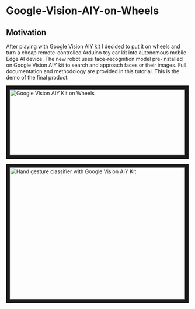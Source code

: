 # Google-Vision-AIY-on-Wheels
## Motivation
After playing with Google Vision AIY kit I decided to put it on wheels and turn a cheap remote-controlled Arduino toy car kit into autonomous mobile Edge AI device. The new robot uses face-recognition model pre-installed on Google Vision AIY kit to search and approach faces or their images. Full documentation and methodology are provided in this tutorial. 
This is the demo of the final product:
<a href="https://youtu.be/e1W9Q3tUM7I" target="_blank"></a>

<a href="https://youtu.be/e1W9Q3tUM7I
" target="_blank"><img src="https://img.youtu.com/e1W9Q3tUM7I/0.jpg" 
alt="Google Vision AIY Kit on Wheels" width="480" height="180" border="10" /></a>

<a href="https://youtu.be/t6PqVN4q7Sw
" target="_blank"><img src="http://img.youtube.com/vi/t6PqVN4q7Sw/0.jpg" 
alt="Hand gesture classifier with Google Vision AIY Kit" width="480" height="360" border="10" /></a>
